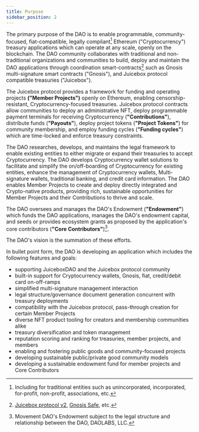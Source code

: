 ```yaml
---
title: Purpose
sidebar_position: 2
---
```


The primary purpose of the DAO is to enable programmable, community-focused, fiat-compatible, legally compliant[^1] Ethereum ("Cryptocurrency") treasury applications which can operate at any scale, openly on the blockchain. The DAO community collaborates with traditional and non-traditional organizations and communities to build, deploy and maintain the DAO applications through coordination smart-contracts[^2] such as Gnosis multi-signature smart contracts ("Gnosis"), and Juicebox protocol compatible treasuries ("Juicebox").

The Juicebox protocol provides a framework for funding and operating projects **("Member Projects")** openly on Ethereum, enabling censorship-resistant, Cryptocurrency-focused treasuries. Juicebox protocol contracts allow communities to deploy an administrative NFT, deploy programmable payment terminals for receiving Cryptocurrency (**"Contributions"**), distribute funds (**"Payouts"**), deploy project tokens (**"Project Tokens"**) for community membership, and employ funding cycles (**"Funding cycles"**) which are time-locked and enforce treasury constraints.

The DAO researches, develops, and maintains the legal framework to enable existing entities to either migrate or expand their treasuries to accept Cryptocurrency. The DAO develops Cryptocurrency wallet solutions to facilitate and simplify the on/off-boarding of Cryptocurrency for existing entities, enhance the management of Cryptocurrency wallets, Multi-signature wallets, traditional banking, and credit card information. The DAO enables Member Projects to create and deploy directly integrated and Crypto-native products, providing rich, sustainable opportunities for Member Projects and their Contributions to thrive and scale.

The DAO oversees and manages the DAO's Endowment (**"Endowment"**) which funds the DAO applications, manages the DAO's endowment capital, and seeds or provides ecosystem grants as proposed by the application's core contributors (**"Core Contributors"**)[^3].

The DAO's vision is the summation of these efforts.

In bullet point form, the DAO is developing an application which includes the following features and goals:
-   supporting JuiceboxDAO and the Juicebox protocol community
-   built-in support for Cryptocurrency wallets, Gnosis, fiat, credit/debit card on-off-ramps
-   simplified multi-signature management interaction
-   legal structure/governance document generation concurrent with treasury deployments
-   compatibility with the Juicebox protocol, pass-through creation for certain Member Projects
-   diverse NFT product tooling for creators and membership communities alike
-   treasury diversification and token management
-   reputation scoring and ranking for treasuries, member projects, and members
-   enabling and fostering public goods and community-focused projects
-   developing sustainable public/private good community models
-   developing a sustainable endowment fund for member projects and Core Contributors

[^1]: Including for traditional entities such as unincorporated, incorporated, for-profit, non-profit, associations, etc.
[^2]: [Juicebox protocol v2](https://info.juicebox.money/dev/resources/addresses), [Gnosis Safe](https://github.com/safe-global/safe-contracts), etc.
[^3]: Movement DAO's Endowment subject to the legal structure and relationship between the DAO, DAOLABS, LLC.
